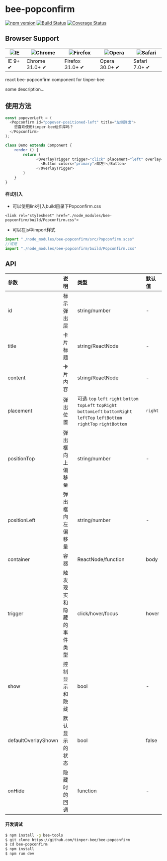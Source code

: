 # bee-popconfirm

[![npm version](https://img.shields.io/npm/v/bee-popconfirm.svg)](https://www.npmjs.com/package/bee-popconfirm)
[![Build Status](https://img.shields.io/travis/tinper-bee/bee-popconfirm/master.svg)](https://travis-ci.org/tinper-bee/bee-popconfirm)
[![Coverage Status](https://coveralls.io/repos/github/tinper-bee/bee-popconfirm/badge.svg?branch=master)](https://coveralls.io/github/tinper-bee/bee-popconfirm?branch=master)


## Browser Support

|![IE](https://raw.github.com/alrra/browser-logos/master/internet-explorer/internet-explorer_48x48.png) | ![Chrome](https://raw.github.com/alrra/browser-logos/master/chrome/chrome_48x48.png) | ![Firefox](https://raw.github.com/alrra/browser-logos/master/firefox/firefox_48x48.png) | ![Opera](https://raw.github.com/alrra/browser-logos/master/opera/opera_48x48.png) | ![Safari](https://raw.github.com/alrra/browser-logos/master/safari/safari_48x48.png)|
| --- | --- | --- | --- | --- |
| IE 9+ ✔ | Chrome 31.0+ ✔ | Firefox 31.0+ ✔ | Opera 30.0+ ✔ | Safari 7.0+ ✔ |


react bee-popconfirm component for tinper-bee

some description...

## 使用方法

```js
const popoverLeft = (
  <Popconfirm id="popover-positioned-left" title="左侧弹出">
    您喜欢使用tinper-bee组件库吗？
  </Popconfirm>
);

class Demo extends Component {
    render () {
        return (
              <OverlayTrigger trigger="click" placement="left" overlay={popoverLeft}>
                <Button colors="primary">向左!</Button>
              </OverlayTrigger>
        )
    }
}
```

#### 样式引入
- 可以使用link引入build目录下Popconfirm.css
```
<link rel="stylesheet" href="./node_modules/bee-popconfirm/build/Popconfirm.css">
```
- 可以在js中import样式
```js
import "./node_modules/bee-popconfirm/src/Popconfirm.scss"
//或是
import "./node_modules/bee-popconfirm/build/Popconfirm.css"
```

## API

|参数|说明|类型|默认值|
|:---|:-----|:----|:------|
|id|标示弹出层|string/number|-|
|title|卡片标题|string/ReactNode|-|
|content|卡片内容|string/ReactNode|-|
|placement|弹出位置|可选 `top` `left` `right` `bottom` `topLeft` `topRight` `bottomLeft` `bottomRight` `leftTop` `leftBottom` `rightTop` `rightBottom`|`right`|
|positionTop|弹出框向上偏移量|string/number|-|
|positionLeft|弹出框向左偏移量|string/number|-|
|container|容器|ReactNode/function|body|
|trigger|触发现实和隐藏的事件类型|click/hover/focus|hover|
|show|控制显示和隐藏|bool|-|
|defaultOverlayShown|默认显示的状态|bool|false|
|onHide|隐藏时的回调|function|-|


#### 开发调试

```sh
$ npm install -g bee-tools
$ git clone https://github.com/tinper-bee/bee-popconfirm
$ cd bee-popconfirm
$ npm install
$ npm run dev
```
